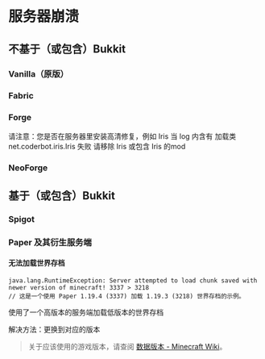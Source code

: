 # 服务器崩溃

## 不基于（或包含）Bukkit

### Vanilla（原版）

### Fabric

### Forge

请注意：您是否在服务器里安装高清修复，例如 Iris
当 log 内含有 加载类 net.coderbot.iris.Iris 失败
请移除 Iris 或包含 Iris 的mod

### NeoForge

## 基于（或包含）Bukkit

### Spigot

### Paper 及其衍生服务端

#### 无法加载世界存档

```
java.lang.RuntimeException: Server attempted to load chunk saved with newer version of minecraft! 3337 > 3218
// 这是一个使用 Paper 1.19.4 (3337) 加载 1.19.3 (3218) 世界存档的示例。
```

使用了一个高版本的服务端加载低版本的世界存档

解决方法：更换到对应的版本

> 关于应该使用的游戏版本，请查阅 [数据版本 - Minecraft Wiki](https://minecraft.fandom.com/zh/wiki/数据版本#数据版本列表)。
